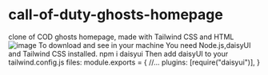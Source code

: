 # call-of-duty-ghosts-homepage
clone of COD ghosts homepage, made with Tailwind CSS and HTML
![image](https://user-images.githubusercontent.com/70281291/187906370-1cfef0e2-b4d7-4515-8075-89cee7f1c9cf.png)
To download and see in your machine
You need Node.js,daisyUI and Tailwind CSS installed.
npm i daisyui
Then add daisyUI to your tailwind.config.js files:
module.exports = {
  //...
  plugins: [require("daisyui")],
}
